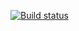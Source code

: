 [![Build status](https://ci.appveyor.com/api/projects/status/qo8pr740el7cy8ik?svg=true)](https://ci.appveyor.com/project/jswift911/qa-selenium)